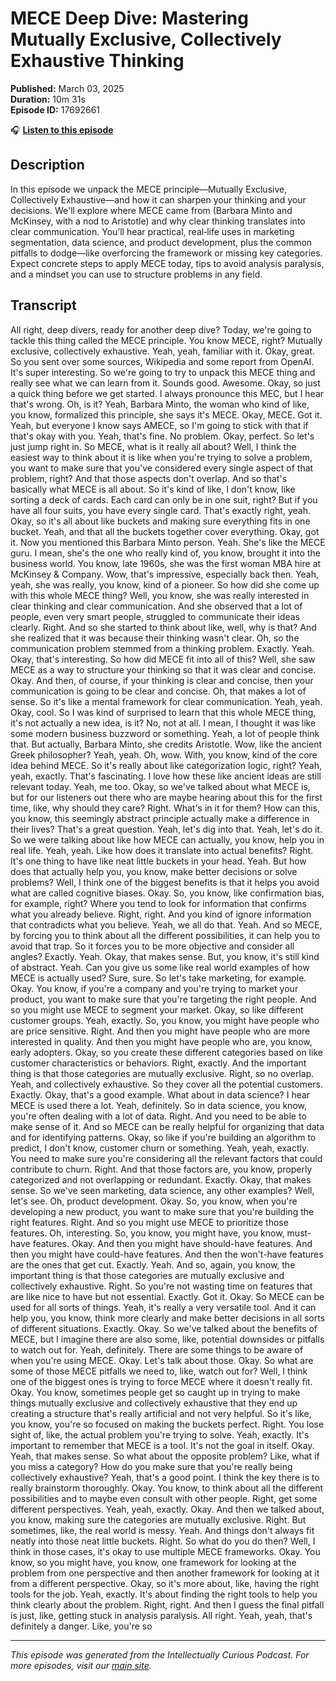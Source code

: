# MECE Deep Dive: Mastering Mutually Exclusive, Collectively Exhaustive Thinking

**Published:** March 03, 2025  
**Duration:** 10m 31s  
**Episode ID:** 17692661

🎧 **[Listen to this episode](https://intellectuallycurious.buzzsprout.com/2529712/episodes/17692661-mece-deep-dive-mastering-mutually-exclusive-collectively-exhaustive-thinking)**

## Description

In this episode we unpack the MECE principle—Mutually Exclusive, Collectively Exhaustive—and how it can sharpen your thinking and your decisions. We'll explore where MECE came from (Barbara Minto and McKinsey, with a nod to Aristotle) and why clear thinking translates into clear communication. You’ll hear practical, real‑life uses in marketing segmentation, data science, and product development, plus the common pitfalls to dodge—like overforcing the framework or missing key categories. Expect concrete steps to apply MECE today, tips to avoid analysis paralysis, and a mindset you can use to structure problems in any field.

## Transcript

All right, deep divers, ready for another deep dive? Today, we're going to tackle this thing called the MECE principle. You know MECE, right? Mutually exclusive, collectively exhaustive. Yeah, yeah, familiar with it. Okay, great. So you sent over some sources, Wikipedia and some report from OpenAI. It's super interesting. So we're going to try to unpack this MECE thing and really see what we can learn from it. Sounds good. Awesome. Okay, so just a quick thing before we get started. I always pronounce this MEC, but I hear that's wrong. Oh, is it? Yeah, Barbara Minto, the woman who kind of like, you know, formalized this principle, she says it's MECE. Okay, MECE. Got it. Yeah, but everyone I know says AMECE, so I'm going to stick with that if that's okay with you. Yeah, that's fine. No problem. Okay, perfect. So let's just jump right in. So MECE, what is it really all about? Well, I think the easiest way to think about it is like when you're trying to solve a problem, you want to make sure that you've considered every single aspect of that problem, right? And that those aspects don't overlap. And so that's basically what MECE is all about. So it's kind of like, I don't know, like sorting a deck of cards. Each card can only be in one suit, right? But if you have all four suits, you have every single card. That's exactly right, yeah. Okay, so it's all about like buckets and making sure everything fits in one bucket. Yeah, and that all the buckets together cover everything. Okay, got it. Now you mentioned this Barbara Minto person. Yeah. She's like the MECE guru. I mean, she's the one who really kind of, you know, brought it into the business world. You know, late 1960s, she was the first woman MBA hire at McKinsey & Company. Wow, that's impressive, especially back then. Yeah, yeah, she was really, you know, kind of a pioneer. So how did she come up with this whole MECE thing? Well, you know, she was really interested in clear thinking and clear communication. And she observed that a lot of people, even very smart people, struggled to communicate their ideas clearly. Right. And so she started to think about like, well, why is that? And she realized that it was because their thinking wasn't clear. Oh, so the communication problem stemmed from a thinking problem. Exactly. Yeah. Okay, that's interesting. So how did MECE fit into all of this? Well, she saw MECE as a way to structure your thinking so that it was clear and concise. Okay. And then, of course, if your thinking is clear and concise, then your communication is going to be clear and concise. Oh, that makes a lot of sense. So it's like a mental framework for clear communication. Yeah, yeah. Okay, cool. So I was kind of surprised to learn that this whole MECE thing, it's not actually a new idea, is it? No, not at all. I mean, I thought it was like some modern business buzzword or something. Yeah, a lot of people think that. But actually, Barbara Minto, she credits Aristotle. Wow, like the ancient Greek philosopher? Yeah, yeah. Oh, wow. With, you know, kind of the core idea behind MECE. So it's really about like categorization logic, right? Yeah, yeah, exactly. That's fascinating. I love how these like ancient ideas are still relevant today. Yeah, me too. Okay, so we've talked about what MECE is, but for our listeners out there who are maybe hearing about this for the first time, like, why should they care? Right. What's in it for them? How can this, you know, this seemingly abstract principle actually make a difference in their lives? That's a great question. Yeah, let's dig into that. Yeah, let's do it. So we were talking about like how MECE can actually, you know, help you in real life. Yeah, yeah. Like how does it translate into actual benefits? Right. It's one thing to have like neat little buckets in your head. Yeah. But how does that actually help you, you know, make better decisions or solve problems? Well, I think one of the biggest benefits is that it helps you avoid what are called cognitive biases. Okay. So, you know, like confirmation bias, for example, right? Where you tend to look for information that confirms what you already believe. Right, right. And you kind of ignore information that contradicts what you believe. Yeah, we all do that. Yeah. And so MECE, by forcing you to think about all the different possibilities, it can help you to avoid that trap. So it forces you to be more objective and consider all angles? Exactly. Yeah. Okay, that makes sense. But, you know, it's still kind of abstract. Yeah. Can you give us some like real world examples of how MECE is actually used? Sure, sure. So let's take marketing, for example. Okay. You know, if you're a company and you're trying to market your product, you want to make sure that you're targeting the right people. And so you might use MECE to segment your market. Okay, so like different customer groups. Yeah, exactly. So, you know, you might have people who are price sensitive. Right. And then you might have people who are more interested in quality. And then you might have people who are, you know, early adopters. Okay, so you create these different categories based on like customer characteristics or behaviors. Right, exactly. And the important thing is that those categories are mutually exclusive. Right, so no overlap. Yeah, and collectively exhaustive. So they cover all the potential customers. Exactly. Okay, that's a good example. What about in data science? I hear MECE is used there a lot. Yeah, definitely. So in data science, you know, you're often dealing with a lot of data. Right. And you need to be able to make sense of it. And so MECE can be really helpful for organizing that data and for identifying patterns. Okay, so like if you're building an algorithm to predict, I don't know, customer churn or something. Yeah, yeah, exactly. You need to make sure you're considering all the relevant factors that could contribute to churn. Right. And that those factors are, you know, properly categorized and not overlapping or redundant. Exactly. Okay, that makes sense. So we've seen marketing, data science, any other examples? Well, let's see. Oh, product development. Okay. So, you know, when you're developing a new product, you want to make sure that you're building the right features. Right. And so you might use MECE to prioritize those features. Oh, interesting. So, you know, you might have, you know, must-have features. Okay. And then you might have should-have features. And then you might have could-have features. And then the won't-have features are the ones that get cut. Exactly. Yeah. And so, again, you know, the important thing is that those categories are mutually exclusive and collectively exhaustive. Right. So you're not wasting time on features that are like nice to have but not essential. Exactly. Got it. Okay. So MECE can be used for all sorts of things. Yeah, it's really a very versatile tool. And it can help you, you know, think more clearly and make better decisions in all sorts of different situations. Exactly. Okay. So we've talked about the benefits of MECE, but I imagine there are also some, like, potential downsides or pitfalls to watch out for. Yeah, definitely. There are some things to be aware of when you're using MECE. Okay. Let's talk about those. Okay. So what are some of those MECE pitfalls we need to, like, watch out for? Well, I think one of the biggest ones is trying to force MECE where it doesn't really fit. Okay. You know, sometimes people get so caught up in trying to make things mutually exclusive and collectively exhaustive that they end up creating a structure that's really artificial and not very helpful. So it's like, you know, you're so focused on making the buckets perfect. Right. You lose sight of, like, the actual problem you're trying to solve. Yeah, exactly. It's important to remember that MECE is a tool. It's not the goal in itself. Okay. Yeah, that makes sense. So what about the opposite problem? Like, what if you miss a category? How do you make sure that you're really being collectively exhaustive? Yeah, that's a good point. I think the key there is to really brainstorm thoroughly. Okay. You know, to think about all the different possibilities and to maybe even consult with other people. Right, get some different perspectives. Yeah, yeah, exactly. Okay. And then we talked about, you know, making sure the categories are mutually exclusive. Right. But sometimes, like, the real world is messy. Yeah. And things don't always fit neatly into those neat little buckets. Right. So what do you do then? Well, I think in those cases, it's okay to use multiple MECE frameworks. Okay. You know, so you might have, you know, one framework for looking at the problem from one perspective and then another framework for looking at it from a different perspective. Okay, so it's more about, like, having the right tools for the job. Yeah, exactly. It's about finding the right tools to help you think clearly about the problem. Right, right. And then I guess the final pitfall is just, like, getting stuck in analysis paralysis. All right. Yeah, yeah, that's definitely a danger. Like, you're so

---
*This episode was generated from the Intellectually Curious Podcast. For more episodes, visit our [main site](https://intellectuallycurious.buzzsprout.com).*
